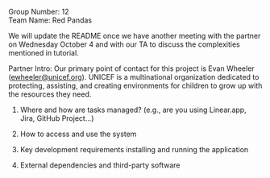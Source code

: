 Group Number: 12  
Team Name: Red Pandas  

We will update the README once we have another meeting with the partner on Wednesday October 4 and with our TA to discuss the complexities mentioned in tutorial. 


Partner Intro:
Our primary point of contact for this project is Evan Wheeler (ewheeler@unicef.org). UNICEF is a multinational organization dedicated to protecting, assisting, and creating environments for children to grow up with the resources they need. 

1. Where and how are tasks managed? (e.g., are you using Linear.app, Jira, GitHub Project...)

2. How to access and use the system

3. Key development requirements installing and running the application

4. External dependencies and third-party software
